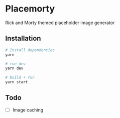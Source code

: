 # Placemorty

Rick and Morty themed placeholder image generator

## Installation

```bash
# Install dependencies
yarn

# run dev
yarn dev

# build + run
yarn start
```

## Todo

- [ ] Image caching
